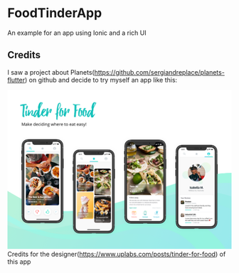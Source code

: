 # FoodTinderApp

An example for an app using Ionic and a rich UI

## Credits

I saw a project about Planets(https://github.com/sergiandreplace/planets-flutter) on github and decide to try myself an app like this:


![App example](/assets/uiExample.png)
Credits for the designer(https://www.uplabs.com/posts/tinder-for-food) of this app